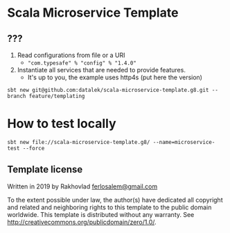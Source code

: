 # Scala Microservice Template

## ???

1. Read configurations from file or a URI
    * `"com.typesafe" % "config" % "1.4.0"`
2. Instantiate all services that are needed to provide features.
    * It's up to you, the example uses http4s (put here the version)
   
```
sbt new git@github.com:datalek/scala-microservice-template.g8.git --branch feature/templating
```

# How to test locally

```
sbt new file://scala-microservice-template.g8/ --name=microservice-test --force
```

Template license
----------------
Written in 2019 by Rakhovlad ferlosalem@gmail.com

To the extent possible under law, the author(s) have dedicated all copyright and related
and neighboring rights to this template to the public domain worldwide.
This template is distributed without any warranty. See <http://creativecommons.org/publicdomain/zero/1.0/>.

[g8]: http://www.foundweekends.org/giter8/
